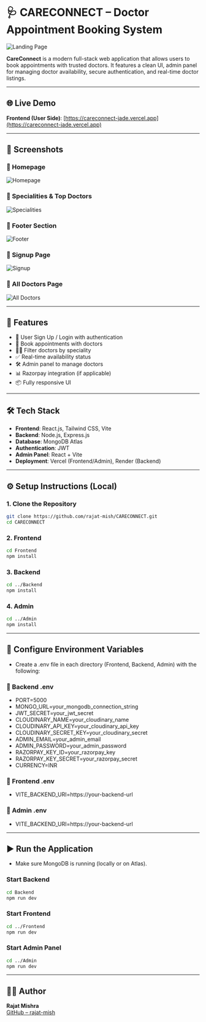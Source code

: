 # 🩺 CARECONNECT – Doctor Appointment Booking System

![Landing Page](./screenshot/landing.png)

**CareConnect** is a modern full-stack web application that allows users to book appointments with trusted doctors. It features a clean UI, admin panel for managing doctor availability, secure authentication, and real-time doctor listings.

---

## 🌐 Live Demo

**Frontend (User Side)**: [https://careconnect-jade.vercel.app](https://careconnect-jade.vercel.app)

---

## 📸 Screenshots

### 🔹 Homepage
![Homepage](./screenshot/landing.png)

### 🔹 Specialities & Top Doctors
![Specialities](./screenshot/specialities.png)

### 🔹 Footer Section
![Footer](./screenshot/footer.png)

### 🔹 Signup Page
![Signup](./screenshot/signup.png)

### 🔹 All Doctors Page
![All Doctors](./screenshot/doctor.png)



---

## 🚀 Features

- 🔐 User Sign Up / Login with authentication
- 📅 Book appointments with doctors
- 🧑‍⚕️ Filter doctors by speciality
- ✅ Real-time availability status
- 🛠️ Admin panel to manage doctors
- 📊 Razorpay integration (if applicable)
- 📦 Fully responsive UI

---


## 🛠 Tech Stack

- **Frontend**: React.js, Tailwind CSS, Vite
- **Backend**: Node.js, Express.js
- **Database**: MongoDB Atlas
- **Authentication**: JWT
- **Admin Panel**: React + Vite
- **Deployment**: Vercel (Frontend/Admin), Render (Backend)

---

## ⚙️ Setup Instructions (Local)

### 1. Clone the Repository

```bash
git clone https://github.com/rajat-mish/CARECONNECT.git
cd CARECONNECT 
```
### 2. Frontend
```bash
cd Frontend
npm install
```

### 3. Backend
```bash
cd ../Backend
npm install
```

### 4. Admin
```bash
cd ../Admin
npm install
```

---
## 🔐 Configure Environment Variables
- Create a .env file in each directory (Frontend, Backend, Admin) with the following:
### 🔧 Backend .env
- PORT=5000
- MONGO_URL=your_mongodb_connection_string
- JWT_SECRET=your_jwt_secret
- CLOUDINARY_NAME=your_cloudinary_name
- CLOUDINARY_API_KEY=your_cloudinary_api_key
- CLOUDINARY_SECRET_KEY=your_cloudinary_secret
- ADMIN_EMAIL=your_admin_email
- ADMIN_PASSWORD=your_admin_password
- RAZORPAY_KEY_ID=your_razorpay_key
- RAZORPAY_KEY_SECRET=your_razorpay_secret
- CURRENCY=INR

### 🔧 Frontend .env
- VITE_BACKEND_URI=https://your-backend-url

### 🔧 Admin .env
- VITE_BACKEND_URI=https://your-backend-url

---
## ▶️ Run the Application
- Make sure MongoDB is running (locally or on Atlas).
### Start Backend
```bash
cd Backend
npm run dev
```
### Start Frontend
```bash
cd ../Frontend
npm run dev
```

### Start Admin Panel
```bash
cd ../Admin
npm run dev
```
---
## 👨‍💻 Author

**Rajat Mishra**  
[GitHub – rajat-mish](https://github.com/rajat-mish)


